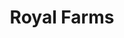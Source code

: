 ---
title: "Royal Farms"
url: /havre-de-grace/royal-farms-south-juniata-street/
shop: convenience
---